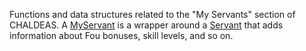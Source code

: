 Functions and data structures related to the "My Servants" section of CHALDEAS. A [MyServant](MyServant.purs) is a wrapper around a [Servant](../Database/Servant.purs) that adds information about Fou bonuses, skill levels, and so on.

